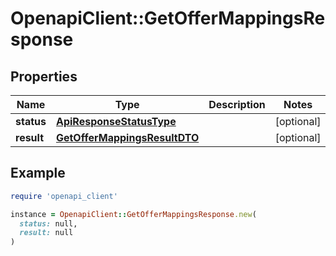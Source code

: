 # OpenapiClient::GetOfferMappingsResponse

## Properties

| Name | Type | Description | Notes |
| ---- | ---- | ----------- | ----- |
| **status** | [**ApiResponseStatusType**](ApiResponseStatusType.md) |  | [optional] |
| **result** | [**GetOfferMappingsResultDTO**](GetOfferMappingsResultDTO.md) |  | [optional] |

## Example

```ruby
require 'openapi_client'

instance = OpenapiClient::GetOfferMappingsResponse.new(
  status: null,
  result: null
)
```

